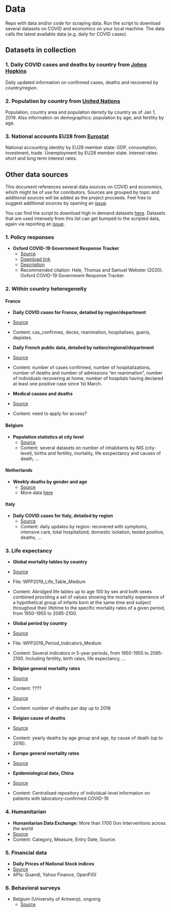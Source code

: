 # Data
Repo with data and/or code for scraping data.
Run the script to download several datasets on COVID and economics on your local machine. The data calls the latest available data (e.g. daily for COVID cases).

## Datasets in collection

### 1. Daily COVID cases and deaths by country from [Johns Hopkins](https://github.com/CSSEGISandData/COVID-19/tree/master/csse_covid_19_data/csse_covid_19_time_series) 
Daily updated information on confirmed cases, deaths and recovered by country/region.

### 2. Population by country from [United Nations](https://population.un.org/wpp/Download/Standard/CSV/) 
Population, country area and population density by country as of Jan 1, 2019.
Also information on demographics: population by age, and fertility by age.

### 3. National accounts EU28 from [Eurostat](https://ec.europa.eu/eurostat/web/population-demography-migration-projections/data/database) 
National accounting identity by EU28 member state: GDP, consumption, investment, trade.
Unemployment by EU28 member state.
Interest rates: short and long term interest rates.




## Other data sources

This document references several data sources on COVID and economics, which might be of use for conributors.
Sources are grouped by topic and additional sources will be added as the project proceeds. 
Feel free to suggest additional sources by opening an [issue](https://github.com/Learning-from-the-curve/Data/issues).

You can find the script to download high in demand datasets [here](https://github.com/Learning-from-the-curve/Data/blob/master/Get_data.ipynb).
Datasets that are used intensely from this list can get bumped to the scripted data, again via reporting an [issue](https://github.com/Learning-from-the-curve/Data/issues).

### 1. Policy responses
- **Oxford COVID-19 Government Response Tracker**
  - [Source](https://www.bsg.ox.ac.uk/research/research-projects/oxford-covid-19-government-response-tracker)
  - [Download link](https://www.bsg.ox.ac.uk/sites/default/files/OxCGRT_Download_latest_data.xlsx)
  - [Description](https://www.bsg.ox.ac.uk/sites/default/files/2020-03/BSG-WP-2020-031-v2.0.pdf)
  - Recommended citation: Hale, Thomas and Samuel Webster (2020). Oxford COVID-19 Government Response Tracker.

### 2. Within country heterogeneity
#### France
-	**Daily COVID cases for France, detailed by region/department**
  - [Source](https://github.com/opencovid19-fr/data/blob/master/README.en.md)
  - Content: cas_confirmes, deces, reanimation, hospitalises, gueris, depistes.
  
-	**Daily French public data, detailed by nation/regional/department**
  - [Source](https://geodes.santepubliquefrance.fr/#c=indicator&f=0&i=covid_hospit.hosp&s=2020-03-26&t=a01&view=map2) 
  - Content: number of cases confirmed, number of hospitalizations, number of deaths and number of admissions “en reanimation”, number of individuals recovering at home, number of hospitals having declared at least one positive case since 1st March.

-	**Medical causes and deaths**
  - [Source](https://www.cepidc.inserm.fr/)  
  - Content: need to apply for access?

#### Belgium
- **Population statistics at city level**
  - [Source](https://statbel.fgov.be/en/themes/population/structure-population)
  - Content: several datasets on number of inhabitants by NIS (city-level), births and fertility, mortality, life excpectancy and causes of death, ...

#### Netherlands
- **Weekly deaths by gender and age**
  - [Source](https://opendata.cbs.nl/#/CBS/nl/dataset/70895ned/table?dl=35477)
  - More data [here](https://opendata.cbs.nl/portal.html?_la=nl&_catalog=CBS&tableId=70895ned&_theme=75)
  
#### Italy
- **Daily COVID cases for Italy, detailed by region**
  - [Source](https://github.com/pcm-dpc/COVID-19/tree/master/dati-regioni)
  - Content: daily updates by region: recovered with symptoms, intensive care, total hospitalized, domestic isolation, tested positive, deaths, ...


### 3. Life expectancy
-	**Global mortality tables by country**
  - [Source](https://population.un.org/wpp/Download/Standard/CSV/)
  - File: WPP2019_Life_Table_Medium
  - Content: Abridged life tables up to age 100 by sex and both sexes combined providing a set of values showing the 
    mortality experience of a hypothetical group of infants born at the same time and subject throughout their lifetime 
    to the specific mortality rates of a given period, from 1950-1955 to 2095-2100.
    
-	**Global period by country**
  - [Source](https://population.un.org/wpp/Download/Standard/CSV/)
  - File: WPP2019_Period_Indicators_Medium
  - Content: Several indicators in 5-year periods, from 1950-1955 to 2095-2100. 
    Including fertility, birth rates, life expectancy, ...
    
-	**Belgian general mortality rates**
  - [Source](https://epistat.wiv-isp.be/momo/)
  - Content: ????
  - [Source](https://statbel.fgov.be/en/open-data/number-deaths-day)
  - Content: number of deaths per day up to 2018
  
-	**Belgian cause of deaths**
  - [Source](https://statbel.fgov.be/en/themes/population/mortality-life-expectancy-and-causes-death/causes-death#figures)
  - Content: yearly deaths by age group and age, by cause of death (up to 2016).
  
-	**Europe general mortality rates**
  - [Source](http://www.euromomo.eu)
  
-	**Epidemiological data, China**
  - [Source](https://www.thelancet.com/journals/laninf/article/PIIS1473-3099(20)30119-5/fulltext)
  - Content: Centralised repository of individual-level information on patients with laboratory-confirmed COVID-19

### 4. Humanitarian
-	**Humanitarian Data Exchange:** More than 1700 Gov Interventions across the world
  - [Source](https://data.humdata.org/dataset/acaps-covid19-government-measures-dataset) 
  - Content: Category, Measure, Entry Date, Source.
  
### 5. Financial data
-	**Daily Prices of National Stock indices**
  - [Source](https://finance.yahoo.com/world-indices/)
  -	APIs: Quandl, Yahoo Finance, OpenFIGI
  
### 6. Behavioral surveys
- Belgium (University of Antwerp), ongoing
  - [Source](https://www.tijd.be/dossiers/coronavirus/34-doden-aantal-ziekenhuisopnames-daalt-voor-tweede-dag-op-rij/10216380.html)
